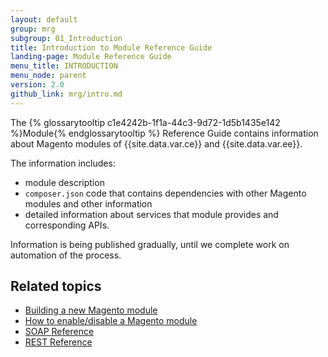 ```yaml
---
layout: default
group: mrg
subgroup: 01_Introduction
title: Introduction to Module Reference Guide
landing-page: Module Reference Guide
menu_title: INTRODUCTION
menu_node: parent
version: 2.0
github_link: mrg/intro.md
---
```


The {% glossarytooltip c1e4242b-1f1a-44c3-9d72-1d5b1435e142 %}Module{% endglossarytooltip %} Reference Guide contains information about Magento modules of {{site.data.var.ce}}
 and {{site.data.var.ee}}.

The information includes:

- module description
- `composer.json` code that contains dependencies with other Magento modules and other information
- detailed information about services that module provides and corresponding APIs.

Information is being published gradually, until we complete work on automation of the process.

<h2>Related topics</h2>

* <a href="{{site.gdeurl}}extension-dev-guide/bk-extension-dev-guide.html">Building a new Magento module</a>
* <a href="{{site.gdeurl}}extension-dev-guide/enable-module.html">How to enable/disable a Magento module</a>
* <a href="{{site.gdeurl}}soap/bk-soap.html">SOAP Reference</a>
* <a href="{{site.gdeurl}}rest/bk-rest.html">REST Reference</a>
